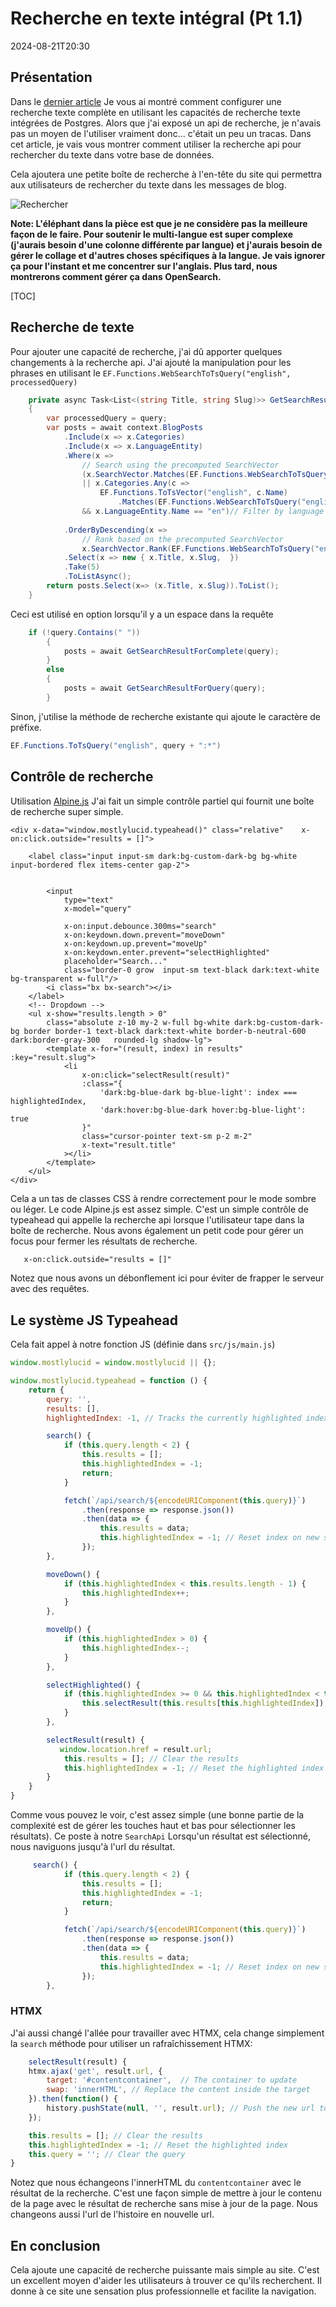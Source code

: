 # Recherche en texte intégral (Pt 1.1)

<!--category-- Postgres, Alpine -->
<datetime class="hidden">2024-08-21T20:30</datetime>

## Présentation

Dans le [dernier article](/blog/textsearchingpt1) Je vous ai montré comment configurer une recherche texte complète en utilisant les capacités de recherche texte intégrées de Postgres. Alors que j'ai exposé un api de recherche, je n'avais pas un moyen de l'utiliser vraiment donc... c'était un peu un tracas. Dans cet article, je vais vous montrer comment utiliser la recherche api pour rechercher du texte dans votre base de données.

Cela ajoutera une petite boîte de recherche à l'en-tête du site qui permettra aux utilisateurs de rechercher du texte dans les messages de blog.

![Rechercher](searchbox.png?format=webp&quality=25)

**Note: L'éléphant dans la pièce est que je ne considère pas la meilleure façon de le faire. Pour soutenir le multi-langue est super complexe (j'aurais besoin d'une colonne différente par langue) et j'aurais besoin de gérer le collage et d'autres choses spécifiques à la langue. Je vais ignorer ça pour l'instant et me concentrer sur l'anglais. Plus tard, nous montrerons comment gérer ça dans OpenSearch.**

[TOC]

## Recherche de texte

Pour ajouter une capacité de recherche, j'ai dû apporter quelques changements à la recherche api. J'ai ajouté la manipulation pour les phrases en utilisant le `EF.Functions.WebSearchToTsQuery("english", processedQuery)`

```csharp
    private async Task<List<(string Title, string Slug)>> GetSearchResultForQuery(string query)
    {
        var processedQuery = query;
        var posts = await context.BlogPosts
            .Include(x => x.Categories)
            .Include(x => x.LanguageEntity)
            .Where(x =>
                // Search using the precomputed SearchVector
                (x.SearchVector.Matches(EF.Functions.WebSearchToTsQuery("english", processedQuery)) // Use precomputed SearchVector for title and content
                || x.Categories.Any(c =>
                    EF.Functions.ToTsVector("english", c.Name)
                        .Matches(EF.Functions.WebSearchToTsQuery("english", processedQuery)))) // Search in categories
                && x.LanguageEntity.Name == "en")// Filter by language
            
            .OrderByDescending(x =>
                // Rank based on the precomputed SearchVector
                x.SearchVector.Rank(EF.Functions.WebSearchToTsQuery("english", processedQuery))) // Use precomputed SearchVector for ranking
            .Select(x => new { x.Title, x.Slug,  })
            .Take(5)
            .ToListAsync();
        return posts.Select(x=> (x.Title, x.Slug)).ToList();
    }
```

Ceci est utilisé en option lorsqu'il y a un espace dans la requête

```csharp
    if (!query.Contains(" "))
        {
            posts = await GetSearchResultForComplete(query);
        }
        else
        {
            posts = await GetSearchResultForQuery(query);
        }
```

Sinon, j'utilise la méthode de recherche existante qui ajoute le caractère de préfixe.

```csharp
EF.Functions.ToTsQuery("english", query + ":*")

```

## Contrôle de recherche

Utilisation [Alpine.js](https://alpinejs.dev/) J'ai fait un simple contrôle partiel qui fournit une boîte de recherche super simple.

```razor
<div x-data="window.mostlylucid.typeahead()" class="relative"    x-on:click.outside="results = []">

    <label class="input input-sm dark:bg-custom-dark-bg bg-white input-bordered flex items-center gap-2">
       
        
        <input
            type="text"
            x-model="query"

            x-on:input.debounce.300ms="search"
            x-on:keydown.down.prevent="moveDown"
            x-on:keydown.up.prevent="moveUp"
            x-on:keydown.enter.prevent="selectHighlighted"
            placeholder="Search..."
            class="border-0 grow  input-sm text-black dark:text-white bg-transparent w-full"/>
        <i class="bx bx-search"></i>
    </label>
    <!-- Dropdown -->
    <ul x-show="results.length > 0"
        class="absolute z-10 my-2 w-full bg-white dark:bg-custom-dark-bg border border-1 text-black dark:text-white border-b-neutral-600 dark:border-gray-300   rounded-lg shadow-lg">
        <template x-for="(result, index) in results" :key="result.slug">
            <li
                x-on:click="selectResult(result)"
                :class="{
                    'dark:bg-blue-dark bg-blue-light': index === highlightedIndex,
                    'dark:hover:bg-blue-dark hover:bg-blue-light': true
                }"
                class="cursor-pointer text-sm p-2 m-2"
                x-text="result.title"
            ></li>
        </template>
    </ul>
</div>
```

Cela a un tas de classes CSS à rendre correctement pour le mode sombre ou léger. Le code Alpine.js est assez simple. C'est un simple contrôle de typeahead qui appelle la recherche api lorsque l'utilisateur tape dans la boîte de recherche.
Nous avons également un petit code pour gérer un focus pour fermer les résultats de recherche.

```html
   x-on:click.outside="results = []"
```

Notez que nous avons un débonflement ici pour éviter de frapper le serveur avec des requêtes.

## Le système JS Typeahead

Cela fait appel à notre fonction JS (définie dans `src/js/main.js`)

```javascript
window.mostlylucid = window.mostlylucid || {};

window.mostlylucid.typeahead = function () {
    return {
        query: '',
        results: [],
        highlightedIndex: -1, // Tracks the currently highlighted index

        search() {
            if (this.query.length < 2) {
                this.results = [];
                this.highlightedIndex = -1;
                return;
            }

            fetch(`/api/search/${encodeURIComponent(this.query)}`)
                .then(response => response.json())
                .then(data => {
                    this.results = data;
                    this.highlightedIndex = -1; // Reset index on new search
                });
        },

        moveDown() {
            if (this.highlightedIndex < this.results.length - 1) {
                this.highlightedIndex++;
            }
        },

        moveUp() {
            if (this.highlightedIndex > 0) {
                this.highlightedIndex--;
            }
        },

        selectHighlighted() {
            if (this.highlightedIndex >= 0 && this.highlightedIndex < this.results.length) {
                this.selectResult(this.results[this.highlightedIndex]);
            }
        },

        selectResult(result) {
           window.location.href = result.url;
            this.results = []; // Clear the results
            this.highlightedIndex = -1; // Reset the highlighted index
        }
    }
}
```

Comme vous pouvez le voir, c'est assez simple (une bonne partie de la complexité est de gérer les touches haut et bas pour sélectionner les résultats).
Ce poste à notre `SearchApi`
Lorsqu'un résultat est sélectionné, nous naviguons jusqu'à l'url du résultat.

```javascript
     search() {
            if (this.query.length < 2) {
                this.results = [];
                this.highlightedIndex = -1;
                return;
            }

            fetch(`/api/search/${encodeURIComponent(this.query)}`)
                .then(response => response.json())
                .then(data => {
                    this.results = data;
                    this.highlightedIndex = -1; // Reset index on new search
                });
        },
```

### HTMX

J'ai aussi changé l'allée pour travailler avec HTMX, cela change simplement la `search` méthode pour utiliser un rafraîchissement HTMX:

```javascript
    selectResult(result) {
    htmx.ajax('get', result.url, {
        target: '#contentcontainer',  // The container to update
        swap: 'innerHTML', // Replace the content inside the target
    }).then(function() {
        history.pushState(null, '', result.url); // Push the new url to the history
    });

    this.results = []; // Clear the results
    this.highlightedIndex = -1; // Reset the highlighted index
    this.query = ''; // Clear the query
}
```

Notez que nous échangeons l'innerHTML du `contentcontainer` avec le résultat de la recherche. C'est une façon simple de mettre à jour le contenu de la page avec le résultat de recherche sans mise à jour de la page.
Nous changeons aussi l'url de l'histoire en nouvelle url.

## En conclusion

Cela ajoute une capacité de recherche puissante mais simple au site. C'est un excellent moyen d'aider les utilisateurs à trouver ce qu'ils recherchent.
Il donne à ce site une sensation plus professionnelle et facilite la navigation.